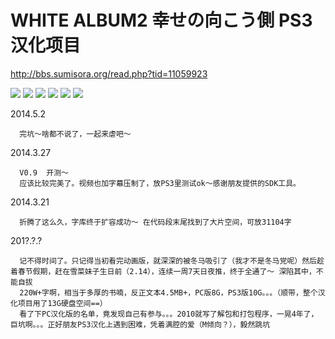 WHITE ALBUM2 幸せの向こう側 PS3 汉化项目
============

http://bbs.sumisora.org/read.php?tid=11059923

![](http://ck-gal.sumisora.org/image/wa2/wa2ps3_002.png)
![](http://ck-gal.sumisora.org/image/wa2/wa2ps3_003.png)
![](http://ck-gal.sumisora.org/image/wa2/wa2ps3_004.png)
![](http://ck-gal.sumisora.org/image/wa2/wa2ps3_005.png)
![](http://ck-gal.sumisora.org/image/wa2/wa2ps3_006.png)
![](http://ck-gal.sumisora.org/image/wa2/wa2ps3_007.png)

2014.5.2

      完坑～啥都不说了，一起来虐吧～

2014.3.27	

      V0.9	开测～
      应该比较完美了。视频也加字幕压制了，放PS3里测试ok～感谢朋友提供的SDK工具。

2014.3.21

      折腾了这么久，字库终于扩容成功～ 在代码段末尾找到了大片空间，可放31104字

201?.?.?

      记不得时间了。只记得当初看完动画版，就深深的被冬马吸引了（我才不是冬马党呢）然后趁着春节假期，赶在雪菜妹子生日前（2.14），连续一周7天日夜推，终于全通了～ 深陷其中，不能自拔
      220W+字啊，相当于多厚的书喃，反正文本4.5MB+，PC版8G，PS3版10G。。。（顺带，整个汉化项目用了13G硬盘空间==）
      看了下PC汉化版的名单，竟发现自己有参与。。。2010就写了解包和打包程序，一晃4年了，巨坑啊。。。正好朋友PS3汉化上遇到困难，凭着满腔的爱（M倾向？），毅然跳坑
      
      
     
